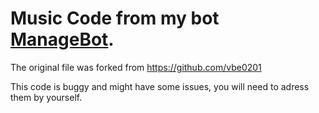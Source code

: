 # Music Code from my bot [ManageBot](https://discord.com/oauth2/authorize?client_id=890273033204420678&permissions=2654858367&scope=bot%20applications.commands).
The original file was forked from https://github.com/vbe0201

This code is buggy and might have some issues, you will need to adress them by yourself.
